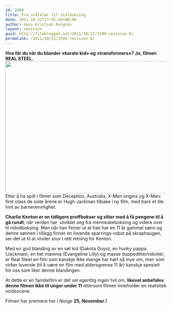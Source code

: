 ```yaml
---
id: 1608
title: Fra stålklør til stålboksing
date: 2011-10-22T17:05:54+00:00
author: Hans-Kristian Rangnes
layout: revision
guid: http://filmbloggen.net/2011/10/22/1599-revision-8/
permalink: /2011/10/22/1599-revision-8/
---
```

**Hva får du når du blander &laquo;karate kid&raquo; og &laquo;transformers&raquo;? Jo, filmen REAL STEEL.**  
<a href="http://filmbloggen.net/?attachment_id=1607" rel="attachment wp-att-1607"><img class="alignnone size-large wp-image-1607" src="http://filmbloggen.net/wp-content/uploads//2011/10/xluvkuv1-620x413.jpg" alt="" width="620" height="413" /></a>  
Etter å ha spilt i filmer som Deception, Australia, X-Men origins og X-Men: first class de siste årene er Hugh Jackman tilbake i ny film, med bare et lite hint av barnevennlighet.

**Charlie Kenton er en tidligere proffbokser og sliter med å få pengene til å gå rundt**, når verden har  utviklet seg fra menneskeboksing og videre over til robotboksing. Men når han finner ut at han har en 11 år gammel sønn og denne sønnen i tillegg finner en lovende sparrings-robot på skraphaugen, ser det ut til at vinder snur i rett retning for Kenton.

Med en god blanding av en søt kid (Dakota Goyo), en hunky pappa (Jackman), en het mamma (Evangeline Lilly) og masse duppeditter/roboter, er Real Steel en film som kanskje ikke mange har hørt så mye om, men som virker lovende (til å være en film med aldersgrense 11 år) kanskje spesielt for oss som liker denne blandingen.

At dette er en familiefilm er det vel egentlig ingen tvil om, **likevel anbefales denne filmen ikke til unger under 11** ettersom filmen inneholder en realistisk voldsscene.

Filmen har premiere her i Norge **25, November.!**

<span class='embed-youtube' style='text-align:center; display: block;'></span>
